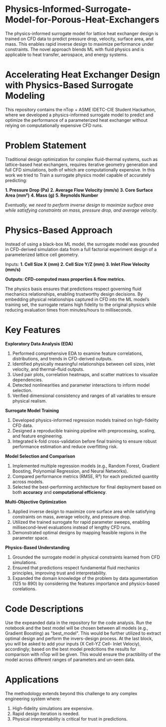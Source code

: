 # Physics-Informed-Surrogate-Model-for-Porous-Heat-Exchangers
The physics-informed surrogate model for lattice heat exchanger design is trained on CFD data to predict pressure drop, velocity, surface area, and mass. This enables rapid inverse design to maximize performance under constraints. The novel approach blends ML with fluid physics and is applicable to heat transfer, aerospace, and energy systems.


# Accelerating Heat Exchanger Design with Physics-Based Surrogate Modeling
This repository contains  the nTop + ASME IDETC-CIE Student Hackathon, where we developed a physics-informed surrogate model to predict and optimize the performance of a parameterized heat exchanger without relying on computationally expensive CFD runs.

# Problem Statement
Traditional design optimization for complex fluid-thermal systems, such as lattice-based heat exchangers, requires iterative geometry generation and full CFD simulations, both of which are computationally expensive. In this work we tried to Train a surrogate physics model capable of accurately predicting:

**1. Pressure Drop (Pa)**
**2. Average Flow Velocity (mm/s)**
**3. Core Surface Area (mm²)**
**4. Mass (g)**
**5. Reynolds Number**

*Eventually, we need to perform inverse design to maximize surface area while satisfying constraints on mass, pressure drop, and average velocity.*

# Physics-Based Approach
Instead of using a black-box ML model, the surrogate model was grounded in CFD-derived simulation data from a full factorial experiment design of a parameterized lattice cell geometry.

Inputs:
**1. Cell Size X (mm)**
**2. Cell Size Y/Z (mm)**
**3. Inlet Flow Velocity (mm/s)**

**Outputs: CFD-computed mass properties & flow metrics.**

The physics basis ensures that predictions respect governing fluid mechanics relationships, enabling trustworthy design decisions. By embedding physical relationships captured in CFD into the ML model’s training set, the surrogate retains high fidelity to the original physics while reducing evaluation times from minutes/hours to milliseconds. 

# Key Features
**Exploratory Data Analysis (EDA)**
1. Performed comprehensive EDA to examine feature correlations, distributions, and trends in CFD-derived outputs.
2. Identified physically meaningful relationships between cell sizes, inlet velocity, and thermal–fluid outputs.
3. Used pair plots, correlation heatmaps, and scatter matrices to visualize dependencies.
4. Detected nonlinearities and parameter interactions to inform model selection.
5. Verified dimensional consistency and ranges of all variables to ensure physical realism.

**Surrogate Model Training**
1. Developed physics-informed regression models trained on high-fidelity CFD data.
2. Designed a reproducible training pipeline with preprocessing, scaling, and feature engineering.
3. Integrated k-fold cross-validation before final training to ensure robust performance estimation and reduce overfitting risk.

**Model Selection and Comparison**
1. Implemented multiple regression models (e.g., Random Forest, Gradient Boosting, Polynomial Regression, and Neural Networks).
2. Compared performance metrics (RMSE, R²) for each predicted quantity across models.
3. Selected the best-performing architecture for final deployment based on both **accuracy** and **computational efficiency**.

**Multi-Objective Optimization**
1. Applied inverse design to maximize core surface area while satisfying constraints on mass, average velocity, and pressure drop.
2. Utilized the trained surrogate for rapid parameter sweeps, enabling millisecond-level evaluations instead of lengthy CFD runs.
3. Demonstrated optimal designs by mapping feasible regions in the parameter space.

**Physics-Based Understanding**
1. Grounded the surrogate model in physical constraints learned from CFD simulations.
2. Ensured that predictions respect fundamental fluid mechanics principles, improving trust and interpretability.
3. Expanded the domain knowledge of the problem by data agumentation (125 to 890) by considering the features importance and physics-based corelations.

# Code Descriptions
Use the expeanded data in the repository for the code analysis. 
Run the notebook and the best model will be chosen between all models (e.g., Gradient Boosting) as "best_model". This would be further utilized to extract optimal design and perform the invers-design process. 
At the last block, you will be asked to add your inputs (X Cell-YZ Cell- Inlet Velociy), accordingly; based on the best model predcitions the results for comparison with nTop will be given. This would ensure the practibility of the model across different ranges of parameters and un-seen data.

# Applications
The methodology extends beyond this challenge to any complex engineering system where:
1. High-fidelity simulations are expensive.
2. Rapid design iteration is needed.
3. Physical interpretability is critical for trust in predictions.
